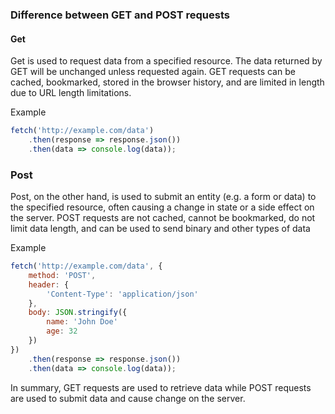 ### Difference between GET and POST requests 

#### Get
Get is used to request data from a specified resource. The data returned by GET will be unchanged unless requested again. GET requests can be cached, bookmarked, stored in the browser history, and are limited in length due to URL length limitations. 

Example
```javascript
fetch('http://example.com/data')
	.then(response => response.json())
	.then(data => console.log(data));
```

### Post
Post, on the other hand, is used to submit an entity (e.g. a form or data) to the specified resource, often causing a change in state or a side effect on the server. POST requests are not cached, cannot be bookmarked, do not limit data length, and can be used to send binary and other types of data

Example
```javascript
fetch('http://example.com/data', {
	method: 'POST', 
	header: {
		'Content-Type': 'application/json'
	},
	body: JSON.stringify({
		name: 'John Doe' 
		age: 32 
	})
})
	.then(response => response.json())
	.then(data => console.log(data));
```

In summary, GET requests are used to retrieve data while POST requests are used to submit data and cause change on the server. 

